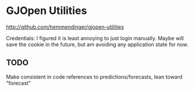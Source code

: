 # GJOpen Utilities
http://github.com/hemmendinger/gjopen-utilities

Credentials: I figured it is least annoying to just login manually. 
Maybe will save the cookie in the future, but am avoiding any application state for now. 


## TODO
Make consistent in code references to predictions/forecasts, lean toward "forecast"